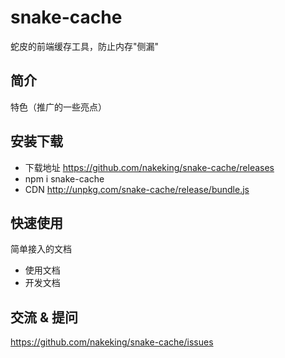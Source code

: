 # snake-cache

蛇皮的前端缓存工具，防止内存"侧漏"

## 简介

特色（推广的一些亮点）

## 安装下载

- 下载地址 https://github.com/nakeking/snake-cache/releases
- npm i snake-cache
- CDN http://unpkg.com/snake-cache/release/bundle.js

## 快速使用

简单接入的文档

- 使用文档
- 开发文档

## 交流 & 提问

https://github.com/nakeking/snake-cache/issues